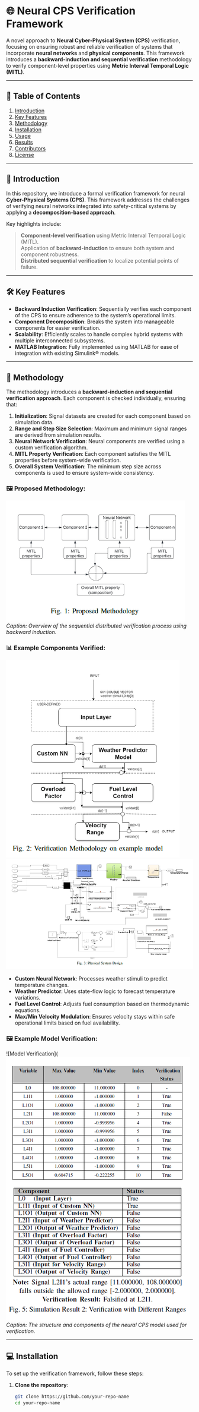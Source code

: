 # 🌐 Neural CPS Verification Framework

A novel approach to **Neural Cyber-Physical System (CPS)** verification, focusing on ensuring robust and reliable verification of systems that incorporate **neural networks** and **physical components**. This framework introduces a **backward-induction and sequential verification** methodology to verify component-level properties using **Metric Interval Temporal Logic (MITL)**.

---

## 📄 **Table of Contents**

1. [Introduction](#introduction)
2. [Key Features](#key-features)
3. [Methodology](#methodology)
4. [Installation](#installation)
5. [Usage](#usage)
6. [Results](#results)
7. [Contributors](#contributors)
8. [License](#license)

---

## 🚀 **Introduction**

In this repository, we introduce a formal verification framework for neural **Cyber-Physical Systems (CPS)**. This framework addresses the challenges of verifying neural networks integrated into safety-critical systems by applying a **decomposition-based approach**.

Key highlights include:
> **Component-level verification** using Metric Interval Temporal Logic (MITL).  
> Application of **backward-induction** to ensure both system and component robustness.  
> **Distributed sequential verification** to localize potential points of failure.

---

## 🛠️ **Key Features**

- **Backward Induction Verification**: Sequentially verifies each component of the CPS to ensure adherence to the system’s operational limits.
- **Component Decomposition**: Breaks the system into manageable components for easier verification.
- **Scalability**: Efficiently scales to handle complex hybrid systems with multiple interconnected subsystems.
- **MATLAB Integration**: Fully implemented using MATLAB for ease of integration with existing Simulink® models.

---

## 🧠 **Methodology**

The methodology introduces a **backward-induction and sequential verification approach**. Each component is checked individually, ensuring that:
1. **Initialization**: Signal datasets are created for each component based on simulation data.
2. **Range and Step Size Selection**: Maximum and minimum signal ranges are derived from simulation results.
3. **Neural Network Verification**: Neural components are verified using a custom verification algorithm.
4. **MITL Property Verification**: Each component satisfies the MITL properties before system-wide verification.
5. **Overall System Verification**: The minimum step size across components is used to ensure system-wide consistency.

### 🖼️ **Proposed Methodology**:
![Proposed Methodology Diagram](https://github.com/shantanu49001/verif_/blob/main/a1.png)  
*Caption: Overview of the sequential distributed verification process using backward induction.*

### 📊 **Example Components Verified**:
![Example CPS Structure](https://github.com/shantanu49001/verif_/blob/main/a2.png)  
![Example Cyber-Physical System](https://github.com/shantanu49001/verif_/blob/main/a3.png)  

- **Custom Neural Network**: Processes weather stimuli to predict temperature changes.
- **Weather Predictor**: Uses state-flow logic to forecast temperature variations.
- **Fuel Level Control**: Adjusts fuel consumption based on thermodynamic equations.
- **Max/Min Velocity Modulation**: Ensures velocity stays within safe operational limits based on fuel availability.

### 🖼️ **Example Model Verification**:
![Model Verification](![Proposed Methodology Diagram](https://github.com/shantanu49001/verif_/blob/main/a4.png)    
*Caption: The structure and components of the neural CPS model used for verification.*

---

## 💻 **Installation**

To set up the verification framework, follow these steps:

1. **Clone the repository**:
   ```bash
   git clone https://github.com/your-repo-name
   cd your-repo-name
